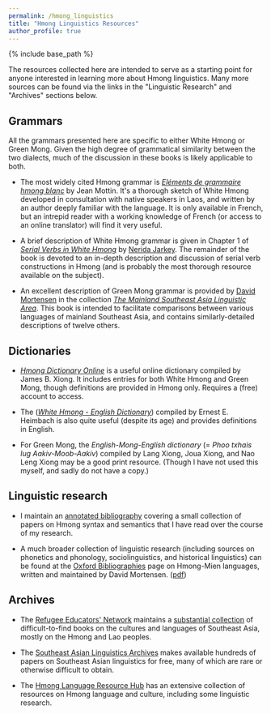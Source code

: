 ```yaml
---
permalink: /hmong_linguistics
title: "Hmong Linguistics Resources"
author_profile: true
---
```


{% include base_path %}

The resources collected here are intended to serve as a starting point for anyone interested in learning more about Hmong linguistics. Many more sources can be found via the links in the "Linguistic Research" and "Archives" sections below. 

## Grammars

All the grammars presented here are specific to either White Hmong or Green Mong. Given the high degree of grammatical similarity between the two dialects, much of the discussion in these books is likely applicable to both. 

*	The most widely cited Hmong grammar is [*Eléments de grammaire hmong blanc*](http://www.reninc.org/bookshelf/elements_de_grammaire_hmong.pdf "Eléments de grammaire hmong blanc") by Jean Mottin. It's a thorough sketch of White Hmong developed in consultation with native speakers in Laos, and written by an author deeply familiar with the language. It is only available in French, but an intrepid reader with a working knowledge of French (or access to an online translator) will find it very useful. 

*	A brief description of White Hmong grammar is given in Chapter 1 of [*Serial Verbs in White Hmong*](https://brill.com/view/title/31661 "Brill: Serial Verbs in White Hmong") by [Nerida Jarkey](https://www.sydney.edu.au/arts/about/our-people/academic-staff/nerida-jarkey.html "University of Sydney: Nerida Jarkey"). The remainder of the book is devoted to an in-depth description and discussion of serial verb constructions in Hmong (and is probably the most thorough resource available on the subject). 

*	An excellent description of Green Mong grammar is provided by [David Mortensen](https://www.cs.cmu.edu/~dmortens/ "Carnegie Mellon University: David Mortensen") in the collection [*The Mainland Southeast Asia Linguistic Area*](https://www.degruyter.com/document/doi/10.1515/9783110401981/html "DeGruyter: The Mainland Southeast Asia Linguistic Area"). This book is intended to facilitate comparisons between various languages of mainland Southeast Asia, and contains similarly-detailed descriptions of twelve others. 

## Dictionaries

*	[*Hmong Dictionary Online*](http://hmongdictionary.us/ "Hmong Dictionary Online") is a useful online dictionary compiled by James B. Xiong. It includes entries for both White Hmong and Green Mong, though definitions are provided in Hmong only. Requires a (free) account to access.

*	The ([*White Hmong - English Dictionary*](/files/Heimbach-1978.pdf "White Hmong - English Dictionary")) compiled by Ernest E. Heimbach is also quite useful (despite its age) and provides definitions in English. 

*	For Green Mong, the *English-Mong-English dictionary* (= *Phoo txhais lug Aakiv-Moob-Aakiv*) compiled by Lang Xiong, Joua Xiong, and Nao Leng Xiong may be a good print resource. (Though I have not used this myself, and sadly do not have a copy.)

## Linguistic research

* 	I maintain an [annotated bibliography](/files/Johnston-Hmong-Bibliography.pdf) covering a small collection of papers on Hmong syntax and semantics that I have read over the course of my research. 

* 	A much broader collection of linguistic research (including sources on phonetics and phonology, sociolinguistics, and historical linguistics) can be found at the [Oxford Bibliographies](https://www.oxfordbibliographies.com/view/document/obo-9780199772810/obo-9780199772810-0173.xml "OBO: Hmong-Mien Languages") page on Hmong-Mien languages, written and maintained by David Mortensen. ([pdf](/files/Mortensen-2014.pdf "OBO: Hmong-Mien Languages"))

## Archives

*	The [Refugee Educators' Network](http://www.reninc.org/ "RENINC: Home") maintains a [substantial collection](http://www.reninc.org/bookshelf/ "RENINC: Bookshelf") of difficult-to-find books on the cultures and languages of Southeast Asia, mostly on the Hmong and Lao peoples.  

*	The [Southeast Asian Linguistics Archives](http://sealang.net/sala/ "SEALang: SALA") makes available hundreds of papers on Southeast Asian linguistics for free, many of which are rare or otherwise difficult to obtain. 

* 	The [Hmong Language Resource Hub](https://www.hmonglanguageresourcehub.org/professional-development "Hmong Language Resource Hub") has an extensive collection of resources on Hmong language and culture, including some linguistic research. 

<!--
## For language learners

*	The Southeast Asian Diaspora Project

* 	Southeast Asian Studies Summer Institute (SEASSI), University of Wisconsin

*	Universities that offer regular classes?
-->


